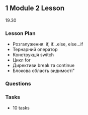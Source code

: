 ## 1 Module 2 Lesson

19.30

### Lesson Plan

- Розгалуження: if, if...else, else...if
- Тернарний оператор
- Конструкція switch
- Цикл for
- Директиви break та continue
- Блокова область видимості"

### Questions

### Tasks

- 10 tasks
